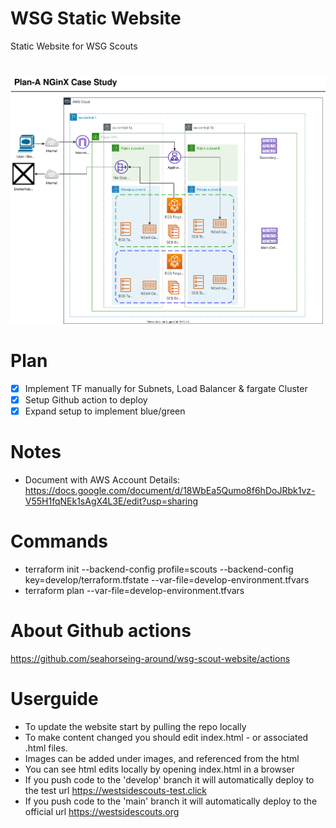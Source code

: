 # WSG Static Website
Static Website for WSG Scouts

# 


![Arch Diagram](PlanAArch.svg)

# Plan
- [x] Implement TF manually for Subnets, Load Balancer & fargate Cluster  
- [x] Setup Github action to deploy
- [x] Expand setup to implement blue/green

# Notes

- Document with AWS Account Details: https://docs.google.com/document/d/18WbEa5Qumo8f6hDoJRbk1vz-V55H1fqNEk1sAgX4L3E/edit?usp=sharing


# Commands
- terraform init --backend-config profile=scouts --backend-config key=develop/terraform.tfstate --var-file=develop-environment.tfvars
- terraform plan --var-file=develop-environment.tfvars  


# About Github actions
https://github.com/seahorseing-around/wsg-scout-website/actions

# Userguide

- To update the website start by pulling the repo locally
- To make content changed you should edit index.html - or associated .html files.
- Images can be added under images, and referenced from the html
- You can see html edits locally by opening  index.html in a browser
- If you push code to the 'develop' branch it will automatically deploy to the test url https://westsidescouts-test.click
- If you push code to the 'main' branch it will automatically deploy to the official url https://westsidescouts.org
